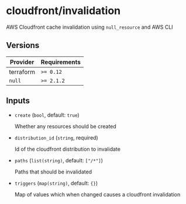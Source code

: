 # cloudfront/invalidation

AWS Cloudfront cache invalidation using `null_resource` and AWS CLI

<!-- bin/docs -->

## Versions

| Provider | Requirements |
|-|-|
| terraform | `>= 0.12` |
| `null` | `>= 2.1.2` |

## Inputs

* `create` (`bool`, default: `true`)

    Whether any resources should be created

* `distribution_id` (`string`, required)

    Id of the cloudfront distribution to invalidate

* `paths` (`list(string)`, default: `["/*"]`)

    Paths that should be invalidated

* `triggers` (`map(string)`, default: `{}`)

    Map of values which when changed causes a cloudfront invalidation
